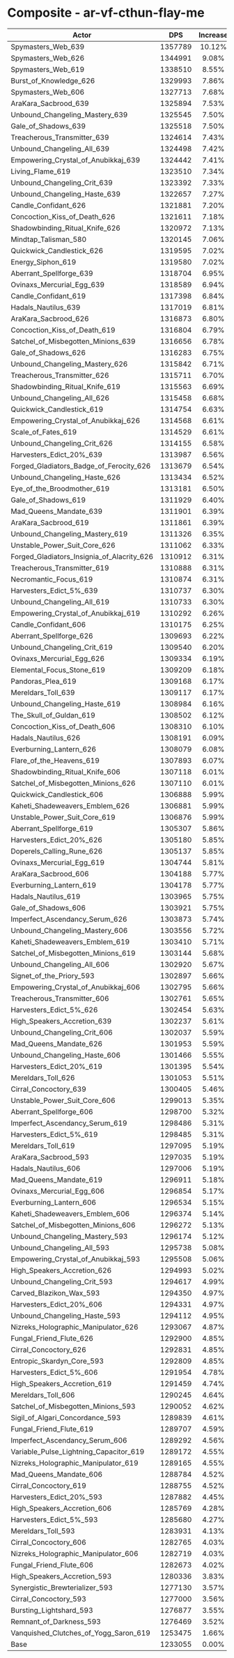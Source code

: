 # Composite - ar-vf-cthun-flay-me
| Actor | DPS | Increase |
|---|:---:|:---:|
|Spymasters_Web_639|1357789|10.12%|
|Spymasters_Web_626|1344991|9.08%|
|Spymasters_Web_619|1338510|8.55%|
|Burst_of_Knowledge_626|1329993|7.86%|
|Spymasters_Web_606|1327713|7.68%|
|AraKara_Sacbrood_639|1325894|7.53%|
|Unbound_Changeling_Mastery_639|1325545|7.50%|
|Gale_of_Shadows_639|1325518|7.50%|
|Treacherous_Transmitter_639|1324614|7.43%|
|Unbound_Changeling_All_639|1324498|7.42%|
|Empowering_Crystal_of_Anubikkaj_639|1324442|7.41%|
|Living_Flame_619|1323510|7.34%|
|Unbound_Changeling_Crit_639|1323392|7.33%|
|Unbound_Changeling_Haste_639|1322657|7.27%|
|Candle_Confidant_626|1321881|7.20%|
|Concoction_Kiss_of_Death_626|1321611|7.18%|
|Shadowbinding_Ritual_Knife_626|1320972|7.13%|
|Mindtap_Talisman_580|1320145|7.06%|
|Quickwick_Candlestick_626|1319595|7.02%|
|Energy_Siphon_619|1319580|7.02%|
|Aberrant_Spellforge_639|1318704|6.95%|
|Ovinaxs_Mercurial_Egg_639|1318589|6.94%|
|Candle_Confidant_619|1317398|6.84%|
|Hadals_Nautilus_639|1317019|6.81%|
|AraKara_Sacbrood_626|1316873|6.80%|
|Concoction_Kiss_of_Death_619|1316804|6.79%|
|Satchel_of_Misbegotten_Minions_639|1316656|6.78%|
|Gale_of_Shadows_626|1316283|6.75%|
|Unbound_Changeling_Mastery_626|1315842|6.71%|
|Treacherous_Transmitter_626|1315711|6.70%|
|Shadowbinding_Ritual_Knife_619|1315563|6.69%|
|Unbound_Changeling_All_626|1315458|6.68%|
|Quickwick_Candlestick_619|1314754|6.63%|
|Empowering_Crystal_of_Anubikkaj_626|1314568|6.61%|
|Scale_of_Fates_619|1314529|6.61%|
|Unbound_Changeling_Crit_626|1314155|6.58%|
|Harvesters_Edict_20%_639|1313987|6.56%|
|Forged_Gladiators_Badge_of_Ferocity_626|1313679|6.54%|
|Unbound_Changeling_Haste_626|1313434|6.52%|
|Eye_of_the_Broodmother_619|1313181|6.50%|
|Gale_of_Shadows_619|1311929|6.40%|
|Mad_Queens_Mandate_639|1311901|6.39%|
|AraKara_Sacbrood_619|1311861|6.39%|
|Unbound_Changeling_Mastery_619|1311326|6.35%|
|Unstable_Power_Suit_Core_626|1311062|6.33%|
|Forged_Gladiators_Insignia_of_Alacrity_626|1310912|6.31%|
|Treacherous_Transmitter_619|1310888|6.31%|
|Necromantic_Focus_619|1310874|6.31%|
|Harvesters_Edict_5%_639|1310737|6.30%|
|Unbound_Changeling_All_619|1310733|6.30%|
|Empowering_Crystal_of_Anubikkaj_619|1310292|6.26%|
|Candle_Confidant_606|1310175|6.25%|
|Aberrant_Spellforge_626|1309693|6.22%|
|Unbound_Changeling_Crit_619|1309540|6.20%|
|Ovinaxs_Mercurial_Egg_626|1309334|6.19%|
|Elemental_Focus_Stone_619|1309209|6.18%|
|Pandoras_Plea_619|1309168|6.17%|
|Mereldars_Toll_639|1309117|6.17%|
|Unbound_Changeling_Haste_619|1308984|6.16%|
|The_Skull_of_Guldan_619|1308502|6.12%|
|Concoction_Kiss_of_Death_606|1308310|6.10%|
|Hadals_Nautilus_626|1308191|6.09%|
|Everburning_Lantern_626|1308079|6.08%|
|Flare_of_the_Heavens_619|1307893|6.07%|
|Shadowbinding_Ritual_Knife_606|1307118|6.01%|
|Satchel_of_Misbegotten_Minions_626|1307110|6.01%|
|Quickwick_Candlestick_606|1306888|5.99%|
|Kaheti_Shadeweavers_Emblem_626|1306881|5.99%|
|Unstable_Power_Suit_Core_619|1306876|5.99%|
|Aberrant_Spellforge_619|1305307|5.86%|
|Harvesters_Edict_20%_626|1305180|5.85%|
|Doperels_Calling_Rune_626|1305137|5.85%|
|Ovinaxs_Mercurial_Egg_619|1304744|5.81%|
|AraKara_Sacbrood_606|1304188|5.77%|
|Everburning_Lantern_619|1304178|5.77%|
|Hadals_Nautilus_619|1303965|5.75%|
|Gale_of_Shadows_606|1303921|5.75%|
|Imperfect_Ascendancy_Serum_626|1303873|5.74%|
|Unbound_Changeling_Mastery_606|1303556|5.72%|
|Kaheti_Shadeweavers_Emblem_619|1303410|5.71%|
|Satchel_of_Misbegotten_Minions_619|1303144|5.68%|
|Unbound_Changeling_All_606|1302920|5.67%|
|Signet_of_the_Priory_593|1302897|5.66%|
|Empowering_Crystal_of_Anubikkaj_606|1302795|5.66%|
|Treacherous_Transmitter_606|1302761|5.65%|
|Harvesters_Edict_5%_626|1302454|5.63%|
|High_Speakers_Accretion_639|1302237|5.61%|
|Unbound_Changeling_Crit_606|1302037|5.59%|
|Mad_Queens_Mandate_626|1301953|5.59%|
|Unbound_Changeling_Haste_606|1301466|5.55%|
|Harvesters_Edict_20%_619|1301395|5.54%|
|Mereldars_Toll_626|1301053|5.51%|
|Cirral_Concoctory_639|1300405|5.46%|
|Unstable_Power_Suit_Core_606|1299013|5.35%|
|Aberrant_Spellforge_606|1298700|5.32%|
|Imperfect_Ascendancy_Serum_619|1298486|5.31%|
|Harvesters_Edict_5%_619|1298485|5.31%|
|Mereldars_Toll_619|1297095|5.19%|
|AraKara_Sacbrood_593|1297035|5.19%|
|Hadals_Nautilus_606|1297006|5.19%|
|Mad_Queens_Mandate_619|1296911|5.18%|
|Ovinaxs_Mercurial_Egg_606|1296854|5.17%|
|Everburning_Lantern_606|1296534|5.15%|
|Kaheti_Shadeweavers_Emblem_606|1296374|5.14%|
|Satchel_of_Misbegotten_Minions_606|1296272|5.13%|
|Unbound_Changeling_Mastery_593|1296174|5.12%|
|Unbound_Changeling_All_593|1295738|5.08%|
|Empowering_Crystal_of_Anubikkaj_593|1295508|5.06%|
|High_Speakers_Accretion_626|1294993|5.02%|
|Unbound_Changeling_Crit_593|1294617|4.99%|
|Carved_Blazikon_Wax_593|1294350|4.97%|
|Harvesters_Edict_20%_606|1294331|4.97%|
|Unbound_Changeling_Haste_593|1294112|4.95%|
|Nizreks_Holographic_Manipulator_626|1293067|4.87%|
|Fungal_Friend_Flute_626|1292900|4.85%|
|Cirral_Concoctory_626|1292831|4.85%|
|Entropic_Skardyn_Core_593|1292809|4.85%|
|Harvesters_Edict_5%_606|1291954|4.78%|
|High_Speakers_Accretion_619|1291459|4.74%|
|Mereldars_Toll_606|1290245|4.64%|
|Satchel_of_Misbegotten_Minions_593|1290052|4.62%|
|Sigil_of_Algari_Concordance_593|1289839|4.61%|
|Fungal_Friend_Flute_619|1289707|4.59%|
|Imperfect_Ascendancy_Serum_606|1289292|4.56%|
|Variable_Pulse_Lightning_Capacitor_619|1289172|4.55%|
|Nizreks_Holographic_Manipulator_619|1289165|4.55%|
|Mad_Queens_Mandate_606|1288784|4.52%|
|Cirral_Concoctory_619|1288755|4.52%|
|Harvesters_Edict_20%_593|1287882|4.45%|
|High_Speakers_Accretion_606|1285769|4.28%|
|Harvesters_Edict_5%_593|1285680|4.27%|
|Mereldars_Toll_593|1283931|4.13%|
|Cirral_Concoctory_606|1282765|4.03%|
|Nizreks_Holographic_Manipulator_606|1282719|4.03%|
|Fungal_Friend_Flute_606|1282673|4.02%|
|High_Speakers_Accretion_593|1280336|3.83%|
|Synergistic_Brewterializer_593|1277130|3.57%|
|Cirral_Concoctory_593|1277000|3.56%|
|Bursting_Lightshard_593|1276877|3.55%|
|Remnant_of_Darkness_593|1276469|3.52%|
|Vanquished_Clutches_of_Yogg_Saron_619|1253475|1.66%|
|Base|1233055|0.00%|
